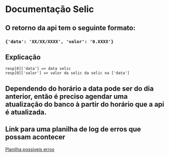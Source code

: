# Documentação Selic
## O retorno da api tem o seguinte formato:
### `{'data': 'XX/XX/XXXX', 'valor': '0.XXXX'}`
## Explicação
`resp[0]['data'] => data selic`<br>
`resp[0]['valor'] => valor da selic da selic na ['data']`
## Dependendo do horário a data pode ser do dia anterior, então é preciso agendar uma atualização do banco à partir do horário que a api é atualizada.

## Link para uma planilha de log de erros que possam acontecer

[Planilha possíveis erros](https://docs.google.com/spreadsheets/d/1M9elUTiwC6xOfnSNlEyGnaBltqkPwl0m2HZtOwOiBwY/edit?usp=sharing)